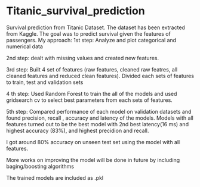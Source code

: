 # Titanic_survival_prediction
Survival prediction from Titanic Dataset. The dataset has been extracted from Kaggle. The goal was to predict survival given the features of passengers.
My approach: 
1st step: Analyze and plot categorical and numerical data

2nd step: dealt with missing values and created new features.

3rd step: Built 4 set of features (raw features, cleaned raw featres, all cleaned features and reduced clean features). Divided each sets of features to train, test and validation sets

4 th step: Used Random Forest to train the all of the models and used gridsearch cv to select best parameters from each sets of features.

5th step: Compared performance of each model on validation datasets and found precision, recall , accuracy and latency of the models. Models with all features turned out to be the best model with 2nd best latency(16 ms) and highest accuracy (83%), and highest precidion and recall.

I got around 80% accuracy on unseen test set using the model with all features.

More works on improving the model will be done in future by including baging/boosting algorithms

The trained models are included as .pkl


